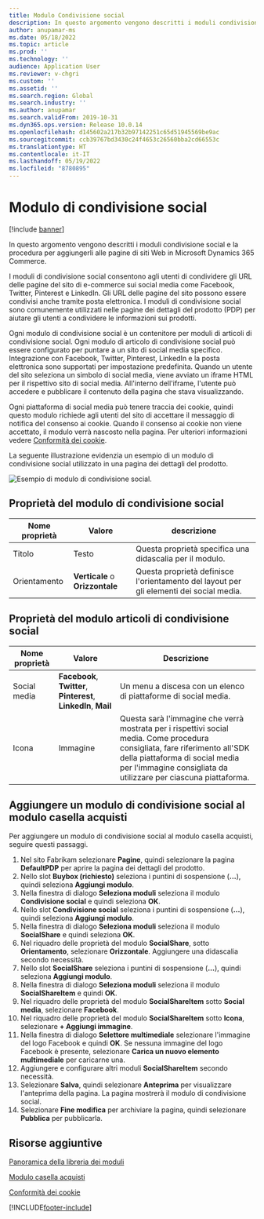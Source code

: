 ```yaml
---
title: Modulo Condivisione social
description: In questo argomento vengono descritti i moduli condivisione social e la procedura per aggiungerli alle pagine di siti Web in Microsoft Dynamics 365 Commerce.
author: anupamar-ms
ms.date: 05/18/2022
ms.topic: article
ms.prod: ''
ms.technology: ''
audience: Application User
ms.reviewer: v-chgri
ms.custom: ''
ms.assetid: ''
ms.search.region: Global
ms.search.industry: ''
ms.author: anupamar
ms.search.validFrom: 2019-10-31
ms.dyn365.ops.version: Release 10.0.14
ms.openlocfilehash: d145602a217b32b97142251c65d51945569be9ac
ms.sourcegitcommit: ccb39767bd3430c24f4653c26560bba2cd66553c
ms.translationtype: HT
ms.contentlocale: it-IT
ms.lasthandoff: 05/19/2022
ms.locfileid: "8780895"
---
```

# <a name="social-share-module"></a>Modulo di condivisione social

[!include [banner](includes/banner.md)]

In questo argomento vengono descritti i moduli condivisione social e la procedura per aggiungerli alle pagine di siti Web in Microsoft Dynamics 365 Commerce.

I moduli di condivisione social consentono agli utenti di condividere gli URL delle pagine del sito di e-commerce sui social media come Facebook, Twitter, Pinterest e LinkedIn. Gli URL delle pagine del sito possono essere condivisi anche tramite posta elettronica. I moduli di condivisione social sono comunemente utilizzati nelle pagine dei dettagli del prodotto (PDP) per aiutare gli utenti a condividere le informazioni sui prodotti.

Ogni modulo di condivisione social è un contenitore per moduli di articoli di condivisione social. Ogni modulo di articolo di condivisione social può essere configurato per puntare a un sito di social media specifico. Integrazione con Facebook, Twitter, Pinterest, LinkedIn e la posta elettronica sono supportati per impostazione predefinita. Quando un utente del sito seleziona un simbolo di social media, viene avviato un iframe HTML per il rispettivo sito di social media. All'interno dell'iframe, l'utente può accedere e pubblicare il contenuto della pagina che stava visualizzando.

Ogni piattaforma di social media può tenere traccia dei cookie, quindi questo modulo richiede agli utenti del sito di accettare il messaggio di notifica del consenso ai cookie. Quando il consenso ai cookie non viene accettato, il modulo verrà nascosto nella pagina. Per ulteriori informazioni vedere [Conformità dei cookie](cookie-compliance.md).

La seguente illustrazione evidenzia un esempio di un modulo di condivisione social utilizzato in una pagina dei dettagli del prodotto.

![Esempio di modulo di condivisione social.](./media/ecommerce-socialshare.png)

## <a name="social-share-module-properties"></a>Proprietà del modulo di condivisione social

| Nome proprietà             | Valore                 | descrizione |
|---------------------------|-----------------------|-------------|
| Titolo                  | Testo | Questa proprietà specifica una didascalia per il modulo. |
| Orientamento | **Verticale** o **Orizzontale**  | Questa proprietà definisce l'orientamento del layout per gli elementi dei social media. |

## <a name="social-share-item-module-properties"></a>Proprietà del modulo articoli di condivisione social
| Nome proprietà             | Valore                 | Descrizione |
|---------------------------|-----------------------|-------------|
| Social media              | **Facebook**, **Twitter**, **Pinterest**, **LinkedIn**, **Mail** | Un menu a discesa con un elenco di piattaforme di social media. |
| Icona |Immagine    | Questa sarà l'immagine che verrà mostrata per i rispettivi social media. Come procedura consigliata, fare riferimento all'SDK della piattaforma di social media per l'immagine consigliata da utilizzare per ciascuna piattaforma. |

## <a name="add-a-social-share-module-to-a-buy-box-module"></a>Aggiungere un modulo di condivisione social al modulo casella acquisti

Per aggiungere un modulo di condivisione social al modulo casella acquisti, seguire questi passaggi.

1. Nel sito Fabrikam selezionare **Pagine**, quindi selezionare la pagina **DefaultPDP** per aprire la pagina dei dettagli del prodotto. 
1. Nello slot **Buybox (richiesto)** seleziona i puntini di sospensione (**...**), quindi seleziona **Aggiungi modulo**.
1. Nella finestra di dialogo **Seleziona moduli** seleziona il modulo **Condivisione social** e quindi seleziona **OK**.
1. Nello slot **Condivisione social** seleziona i puntini di sospensione (**...**), quindi seleziona **Aggiungi modulo**.
1. Nella finestra di dialogo **Seleziona moduli** seleziona il modulo **SocialShare** e quindi seleziona **OK**.
1. Nel riquadro delle proprietà del modulo **SocialShare**, sotto **Orientamento**, selezionare **Orizzontale**. Aggiungere una didascalia secondo necessità.
1. Nello slot **SocialShare** seleziona i puntini di sospensione (**...**), quindi seleziona **Aggiungi modulo**.
1. Nella finestra di dialogo **Seleziona moduli** seleziona il modulo **SocialShareItem** e quindi **OK**.
1. Nel riquadro delle proprietà del modulo **SocialShareItem** sotto **Social media**, selezionare **Facebook**.
1. Nel riquadro delle proprietà del modulo **SocialShareItem** sotto **Icona**, selezionare **+ Aggiungi immagine**.
1. Nella finestra di dialogo **Selettore multimediale** selezionare l'immagine del logo Facebook e quindi **OK**. Se nessuna immagine del logo Facebook è presente, selezionare **Carica un nuovo elemento multimediale** per caricarne una.
1. Aggiungere e configurare altri moduli **SocialShareItem** secondo necessità.
1. Selezionare **Salva**, quindi selezionare **Anteprima** per visualizzare l'anteprima della pagina. La pagina mostrerà il modulo di condivisione social.
1. Selezionare **Fine modifica** per archiviare la pagina, quindi selezionare **Pubblica** per pubblicarla.

## <a name="additional-resources"></a>Risorse aggiuntive

[Panoramica della libreria dei moduli](starter-kit-overview.md)

[Modulo casella acquisti](add-buy-box.md)

[Conformità dei cookie](cookie-compliance.md)


[!INCLUDE[footer-include](../includes/footer-banner.md)]
